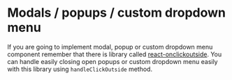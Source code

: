 
# Modals / popups / custom dropdown menu
If you are going to implement modal, popup or custom dropdown menu component remember that there is library called [react-onclickoutside](https://github.com/Pomax/react-onclickoutside). You can handle easily closing open popups or custom dropdown menu easily with this library using `handleClickOutside` method.
